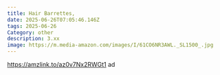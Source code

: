```yaml
---
title: Hair Barrettes,
date: 2025-06-26T07:05:46.146Z
tags: 2025-06-26
Category: other
description: 3.xx
image: https://m.media-amazon.com/images/I/61CO6NR3AWL._SL1500_.jpg
---
```

https://amzlink.to/az0v7Nx2RWGt1 ad